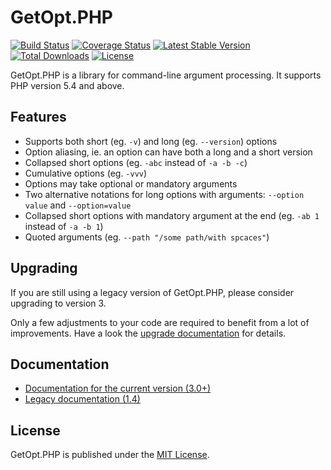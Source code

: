 # GetOpt.PHP

[![Build Status](https://travis-ci.org/getopt-php/getopt-php.svg?branch=master)](https://travis-ci.org/getopt-php/getopt-php)
[![Coverage Status](https://coveralls.io/repos/github/getopt-php/getopt-php/badge.svg?branch=master)](https://coveralls.io/github/getopt-php/getopt-php?branch=master)
[![Latest Stable Version](https://poser.pugx.org/ulrichsg/getopt-php/v/stable.svg)](https://packagist.org/packages/ulrichsg/getopt-php) 
[![Total Downloads](https://poser.pugx.org/ulrichsg/getopt-php/downloads.svg)](https://packagist.org/packages/ulrichsg/getopt-php) 
[![License](https://poser.pugx.org/ulrichsg/getopt-php/license.svg)](https://packagist.org/packages/ulrichsg/getopt-php)

GetOpt.PHP is a library for command-line argument processing. It supports PHP version 5.4 and above.

## Features

* Supports both short (eg. `-v`) and long (eg. `--version`) options
* Option aliasing, ie. an option can have both a long and a short version
* Collapsed short options (eg. `-abc` instead of `-a -b -c`)
* Cumulative options (eg. `-vvv`)
* Options may take optional or mandatory arguments
* Two alternative notations for long options with arguments: `--option value` and `--option=value`
* Collapsed short options with mandatory argument at the end (eg. `-ab 1` instead of `-a -b 1`)
* Quoted arguments (eg. `--path "/some path/with spcaces"`)

## Upgrading

If you are still using a legacy version of GetOpt.PHP, please consider upgrading to version 3.

Only a few adjustments to your code are required to benefit from a lot of improvements.
Have a look the [upgrade documentation](https://getopt-php.github.io/getopt-php/) for details.

## Documentation

* [Documentation for the current version (3.0+)](http://getopt-php.github.io/getopt-php/)
* [Legacy documentation (1.4)](https://github.com/getopt-php/getopt-php/blob/1.4.1/README.markdown)

## License

GetOpt.PHP is published under the [MIT License](http://www.opensource.org/licenses/mit-license.php).
